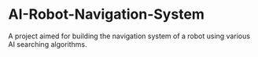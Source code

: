 # AI-Robot-Navigation-System
A project aimed for building the navigation system of a robot using various AI searching algorithms.
